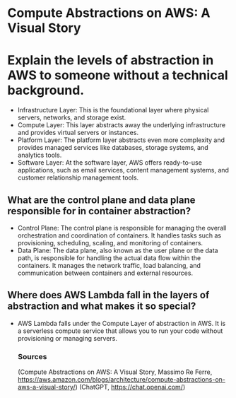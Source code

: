 # Compute Abstractions on AWS: A Visual Story
# Explain the levels of abstraction in AWS to someone without a technical background.
- Infrastructure Layer: This is the foundational layer where physical servers, networks, and storage exist.
-  Compute Layer: This layer abstracts away the underlying infrastructure and provides virtual servers or instances.
-  Platform Layer: The platform layer abstracts even more complexity and provides managed services like databases, storage systems, and analytics tools.
-  Software Layer: At the software layer, AWS offers ready-to-use applications, such as email services, content management systems, and customer relationship management tools.

## What are the control plane and data plane responsible for in container abstraction?
-  Control Plane: The control plane is responsible for managing the overall orchestration and coordination of containers. It handles tasks such as provisioning, scheduling, scaling, and monitoring of containers.
-   Data Plane: The data plane, also known as the user plane or the data path, is responsible for handling the actual data flow within the containers. It manages the network traffic, load balancing, and communication between containers and external resources.

## Where does AWS Lambda fall in the layers of abstraction and what makes it so special?
- AWS Lambda falls under the Compute Layer of abstraction in AWS. It is a serverless compute service that allows you to run your code without provisioning or managing servers.

  ### Sources
  (Compute Abstractions on AWS: A Visual Story, Massimo Re Ferre, https://aws.amazon.com/blogs/architecture/compute-abstractions-on-aws-a-visual-story/)
  (ChatGPT, https://chat.openai.com/)
